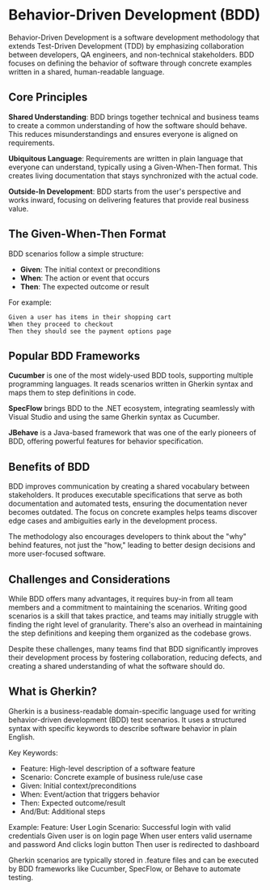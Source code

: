 # Behavior-Driven Development (BDD)

Behavior-Driven Development is a software development methodology that extends Test-Driven Development (TDD) by emphasizing collaboration between developers, QA engineers, and non-technical stakeholders. BDD focuses on defining the behavior of software through concrete examples written in a shared, human-readable language.

## Core Principles

**Shared Understanding**: BDD brings together technical and business teams to create a common understanding of how the software should behave. This reduces misunderstandings and ensures everyone is aligned on requirements.

**Ubiquitous Language**: Requirements are written in plain language that everyone can understand, typically using a Given-When-Then format. This creates living documentation that stays synchronized with the actual code.

**Outside-In Development**: BDD starts from the user's perspective and works inward, focusing on delivering features that provide real business value.

## The Given-When-Then Format

BDD scenarios follow a simple structure:

- **Given**: The initial context or preconditions
- **When**: The action or event that occurs
- **Then**: The expected outcome or result

For example:
```
Given a user has items in their shopping cart
When they proceed to checkout
Then they should see the payment options page
```

## Popular BDD Frameworks

**Cucumber** is one of the most widely-used BDD tools, supporting multiple programming languages. It reads scenarios written in Gherkin syntax and maps them to step definitions in code.

**SpecFlow** brings BDD to the .NET ecosystem, integrating seamlessly with Visual Studio and using the same Gherkin syntax as Cucumber.

**JBehave** is a Java-based framework that was one of the early pioneers of BDD, offering powerful features for behavior specification.

## Benefits of BDD

BDD improves communication by creating a shared vocabulary between stakeholders. It produces executable specifications that serve as both documentation and automated tests, ensuring the documentation never becomes outdated. The focus on concrete examples helps teams discover edge cases and ambiguities early in the development process.

The methodology also encourages developers to think about the "why" behind features, not just the "how," leading to better design decisions and more user-focused software.

## Challenges and Considerations

While BDD offers many advantages, it requires buy-in from all team members and a commitment to maintaining the scenarios. Writing good scenarios is a skill that takes practice, and teams may initially struggle with finding the right level of granularity. There's also an overhead in maintaining the step definitions and keeping them organized as the codebase grows.

Despite these challenges, many teams find that BDD significantly improves their development process by fostering collaboration, reducing defects, and creating a shared understanding of what the software should do.

## What is Gherkin?
Gherkin is a business-readable domain-specific language used for writing behavior-driven development (BDD) test scenarios. It uses a
   structured syntax with specific keywords to describe software behavior in plain English.

  Key Keywords:
  - Feature: High-level description of a software feature
  - Scenario: Concrete example of business rule/use case
  - Given: Initial context/preconditions
  - When: Event/action that triggers behavior
  - Then: Expected outcome/result
  - And/But: Additional steps

  Example:
  Feature: User Login
    Scenario: Successful login with valid credentials
      Given user is on login page
      When user enters valid username and password
      And clicks login button
      Then user is redirected to dashboard

  Gherkin scenarios are typically stored in .feature files and can be executed by BDD frameworks like Cucumber, SpecFlow, or Behave to
   automate testing.
